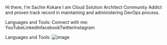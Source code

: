Hi there, I'm Sachin Kokare
 I am Cloud Solution Architect Community Addict and proven track record in maintaining and administering DevOps process.



Languages and Tools:
Connect with me:
YouTubeLinkedInfacebookTwitterInstagram


Languages and Tools:
![image](https://user-images.githubusercontent.com/70465292/206900685-719d1180-779f-4543-87e2-0df3ecc979af.png)




